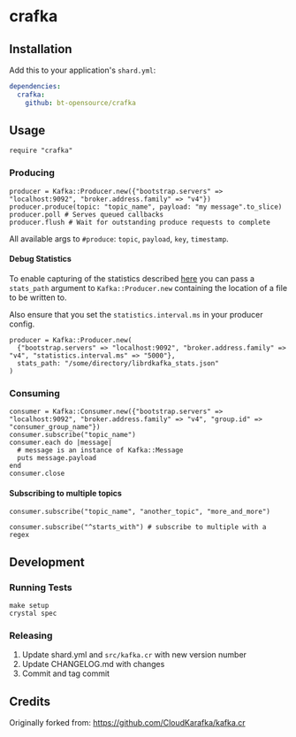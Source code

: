 # crafka



## Installation

Add this to your application's `shard.yml`:

```yaml
dependencies:
  crafka:
    github: bt-opensource/crafka
```

## Usage

```crystal
require "crafka"
```

### Producing
```crystal
producer = Kafka::Producer.new({"bootstrap.servers" => "localhost:9092", "broker.address.family" => "v4"})
producer.produce(topic: "topic_name", payload: "my message".to_slice)
producer.poll # Serves queued callbacks
producer.flush # Wait for outstanding produce requests to complete
```
All available args to `#produce`: `topic`, `payload`, `key`, `timestamp`.

#### Debug Statistics

To enable capturing of the statistics described [here](https://github.com/confluentinc/librdkafka/blob/master/STATISTICS.md) you can pass a `stats_path` argument to `Kafka::Producer.new` containing the location of a file to be written to.

Also ensure that you set the `statistics.interval.ms` in your producer config.

```crystal
producer = Kafka::Producer.new(
  {"bootstrap.servers" => "localhost:9092", "broker.address.family" => "v4", "statistics.interval.ms" => "5000"},
  stats_path: "/some/directory/librdkafka_stats.json"
)
```

### Consuming
```crystal
consumer = Kafka::Consumer.new({"bootstrap.servers" => "localhost:9092", "broker.address.family" => "v4", "group.id" => "consumer_group_name"})
consumer.subscribe("topic_name")
consumer.each do |message|
  # message is an instance of Kafka::Message
  puts message.payload
end
consumer.close
```

#### Subscribing to multiple topics
```crystal
consumer.subscribe("topic_name", "another_topic", "more_and_more")

consumer.subscribe("^starts_with") # subscribe to multiple with a regex
```

## Development

### Running Tests
```
make setup
crystal spec
```

### Releasing
1. Update shard.yml and `src/kafka.cr` with new version number
2. Update CHANGELOG.md with changes
3. Commit and tag commit

## Credits
Originally forked from: https://github.com/CloudKarafka/kafka.cr
